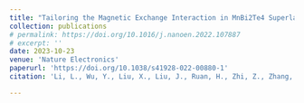 ```yaml
---
title: "Tailoring the Magnetic Exchange Interaction in MnBi2Te4 Superlattices via the Intercalation of Ferromagnetic Layers"
collection: publications
# permalink: https://doi.org/10.1016/j.nanoen.2022.107887
# excerpt: ''
date: 2023-10-23
venue: 'Nature Electronics'
paperurl: 'https://doi.org/10.1038/s41928-022-00880-1'
citation: 'Li, L., Wu, Y., Liu, X., Liu, J., Ruan, H., Zhi, Z., Zhang, Y., <b><u>Huang, P.</u></b>, Ji, Y., Tang, C., Yang, Y., Che, R., Kou, X., Tailoring the Magnetic Exchange Interaction in MnBi2Te4 Superlattices via the Intercalation of Ferromagnetic Layers. <b><i>Nature Electronics</i></b>, 6, 18–27 (2023). DOI: https://doi.org/10.1038/s41928-022-00880-1'

---
```


